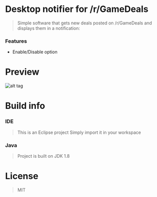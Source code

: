 # Desktop notifier for /r/GameDeals

>Simple software that gets new deals posted on /r/GameDeals and displays them in a notification:

### Features
  - Enable/Disable option

  
# Preview
![alt tag](http://i.imgur.com/tVcAkis.png)


# Build info
### IDE
>This is an Eclipse project
>Simply import it in your workspace

### Java
>Project is built on JDK 1.8

# License

>MIT

